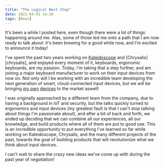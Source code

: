 ```yaml
---
title: "The Logical Next Step"
date: 2021-04-01 14:30
tags: [News]
---
```


It's been a while I posted here, even though there were a lot of things
happening around me. Alas, some of those led me onto a path that I am now ready
to talk about: it's been brewing for a good while now, and I'm excited to
announce it today!

I've spent the past two years working on [Kaleidoscope][kaleidoscope] and
[Chrysalis][chrysalis], and enjoyed every moment of it, keyboards, ergonomic
keyboards, are my passion. Today, I'm taking that a step further, and am joining
a major keyboard manufacturer to work on their input devices from now on. Not
only will I be working with an incredible team developing the next generation of
smart, cloud-connected input devices, but we will be bringing [my own][solarium]
[devices][ommatidia] to the market aswell!

 [kaleidoscope]:
 [chrysalis]:
 [solarium]: /blog/2019/03/18/Solarium/
 [ommatidia]: /blog/2017/12/03/Ommatidia/

<!-- more -->

I was originally approached by a different team from the company, due to having
a background in IoT and security, but the talks quickly turned to ergonomics and
input devices (my greatest fault is that I can't stop talking about things I'm
passionate about), and after a bit of back and forth, we ended up deciding that
we can combine all our experiences, all our knowledge, and build products where
all of them are put to good use. This is an incredible opportunity to put
everything I've learned so far while working on Kaleidoscope, Chrysalis, and the
many different projects of the past, towards the goal of building products that
will revolutionize what we think about input devices.

I can't wait to share the crazy new ideas we've come up with during the past
year of negotiation!
